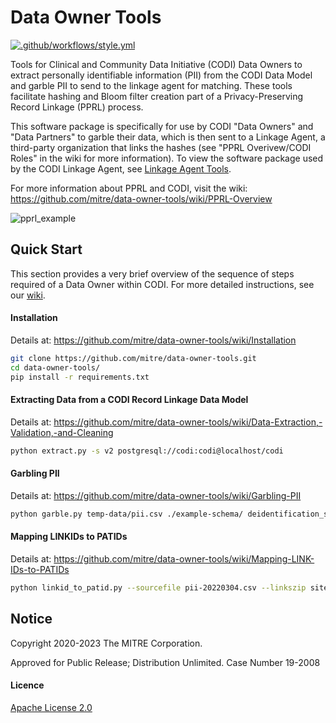 # Data Owner Tools

[![.github/workflows/style.yml](https://github.com/mitre/data-owner-tools/actions/workflows/style.yml/badge.svg)](https://github.com/mitre/data-owner-tools/actions/workflows/style.yml)

Tools for Clinical and Community Data Initiative (CODI) Data Owners to extract personally identifiable information (PII) from the CODI Data Model and garble PII to send to the linkage agent for matching. These tools facilitate hashing and Bloom filter creation part of a Privacy-Preserving Record Linkage (PPRL) process.

This software package is specifically for use by CODI "Data Owners" and "Data Partners" to garble their data, which is then sent to a Linkage Agent, a third-party organization that links the hashes (see "PPRL Overivew/CODI Roles" in the wiki for more information). To view the software package used by the CODI Linkage Agent, see [Linkage Agent Tools](https://github.com/mitre/linkage-agent-tools).

For more information about PPRL and CODI, visit the wiki: https://github.com/mitre/data-owner-tools/wiki/PPRL-Overview

![pprl_example](https://user-images.githubusercontent.com/13512036/208981398-a3e206b3-5366-494e-99bd-63d4bc8ea27f.png)


## Quick Start
This section provides a very brief overview of the sequence of steps required of a Data Owner within CODI. For more detailed instructions, see our [wiki](https://github.com/mitre/data-owner-tools/wiki).

#### Installation
Details at: https://github.com/mitre/data-owner-tools/wiki/Installation

```sh
git clone https://github.com/mitre/data-owner-tools.git
cd data-owner-tools/
pip install -r requirements.txt
```

#### Extracting Data from a CODI Record Linkage Data Model
Details at: https://github.com/mitre/data-owner-tools/wiki/Data-Extraction,-Validation,-and-Cleaning
```sh
python extract.py -s v2 postgresql://codi:codi@localhost/codi
```

#### Garbling PII
Details at: https://github.com/mitre/data-owner-tools/wiki/Garbling-PII
```sh
python garble.py temp-data/pii.csv ./example-schema/ deidentification_secret.txt
```

#### Mapping LINKIDs to PATIDs
Details at: https://github.com/mitre/data-owner-tools/wiki/Mapping-LINK-IDs-to-PATIDs
```sh
python linkid_to_patid.py --sourcefile pii-20220304.csv --linkszip sitename.zip --hhsourcefile households_pii-20220304.csv --hhlinkszip sitename_households.zip
```


## Notice

Copyright 2020-2023 The MITRE Corporation.

Approved for Public Release; Distribution Unlimited. Case Number 19-2008

#### Licence

[Apache License 2.0](https://github.com/mitre/data-owner-tools/blob/master/LICENSE)
